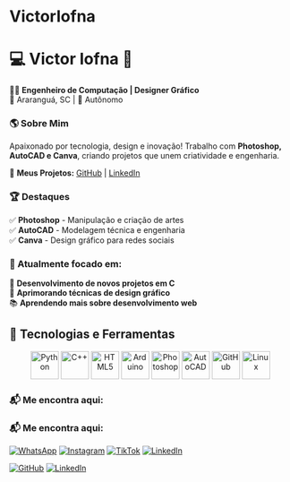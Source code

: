 # VictorIofna 
# 💻 Victor Iofna 🚀  

👨‍🎓 **Engenheiro de Computação | Designer Gráfico**  
📍 Araranguá, SC | 🔧 Autônomo  

### 🌎 Sobre Mim  
Apaixonado por tecnologia, design e inovação! Trabalho com **Photoshop, AutoCAD e Canva**, criando projetos que unem criatividade e engenharia.  

🔗 **Meus Projetos:** [GitHub](https://github.com/seuusuario) | [LinkedIn](https://linkedin.com/in/seuusuario)  

### 🏆 Destaques  
✅ **Photoshop** - Manipulação e criação de artes  
✅ **AutoCAD** - Modelagem técnica e engenharia  
✅ **Canva** - Design gráfico para redes sociais  

### 🎯 Atualmente focado em:
🚀 **Desenvolvimento de novos projetos em C**  
🎨 **Aprimorando técnicas de design gráfico**  
📚 **Aprendendo mais sobre desenvolvimento web**  

## 🚀 Tecnologias e Ferramentas

<div align="center">
  
  <!-- Linguagens de programação -->
  <img src="https://cdn.jsdelivr.net/gh/devicons/devicon/icons/python/python-original.svg" alt="Python" width="50" height="50"/>
  <img src="https://cdn.jsdelivr.net/gh/devicons/devicon/icons/cplusplus/cplusplus-original.svg" alt="C++" width="50" height="50"/>
  <img src="https://cdn.jsdelivr.net/gh/devicons/devicon/icons/html5/html5-original.svg" alt="HTML5" width="50" height="50"/>
  <img src="https://upload.wikimedia.org/wikipedia/commons/8/87/Arduino_Logo.svg" alt="Arduino" width="50" height="50"/>

  <!-- Softwares -->
  <img src="https://cdn.jsdelivr.net/gh/devicons/devicon/icons/photoshop/photoshop-plain.svg" alt="Photoshop" width="50" height="50"/>
  <img src="https://cdn.jsdelivr.net/gh/devicons/devicon/icons/autocad/autocad-original.svg" alt="AutoCAD" width="50" height="50"/>

  <!-- Outras ferramentas -->
  <img src="https://cdn.jsdelivr.net/gh/devicons/devicon/icons/github/github-original.svg" alt="GitHub" width="50" height="50"/>
  <img src="https://cdn.jsdelivr.net/gh/devicons/devicon/icons/linux/linux-original.svg" alt="Linux" width="50" height="50"/>
  
</div>


### 📬 Me encontra aqui:
### 📬 Me encontra aqui:

[![WhatsApp](https://img.shields.io/badge/WhatsApp-25D366?style=for-the-badge&logo=whatsapp&logoColor=white)](https://wa.me/5548999397911)
[![Instagram](https://img.shields.io/badge/Instagram-E4405F?style=for-the-badge&logo=instagram&logoColor=white)](https://www.instagram.com/victor_iofna_caba?igsh=cmpmc3J1bmdobnox)
[![TikTok](https://img.shields.io/badge/TikTok-010101?style=for-the-badge&logo=tiktok&logoColor=white)](https://www.tiktok.com/@victoryofnacaba?_t=ZM-8vclTpnHmYY&_r=1)
[![LinkedIn](https://img.shields.io/badge/LinkedIn-0A66C2?style=for-the-badge&logo=linkedin&logoColor=white)](https://www.linkedin.com/in/victor-iofna-caba-a06a832a2)
  
[![GitHub](https://img.shields.io/badge/GitHub-Profile-blue?style=for-the-badge&logo=github)](https://github.com/seuusuario)
[![LinkedIn](https://img.shields.io/badge/LinkedIn-Conectar-blue?style=for-the-badge&logo=linkedin)](https://linkedin.com/in/seuusuario)

